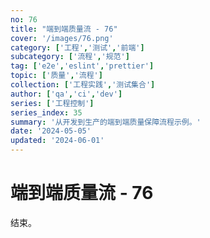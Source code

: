```yaml
---
no: 76
title: "端到端质量流 - 76"
cover: '/images/76.png'
category: ['工程','测试','前端']
subcategory: ['流程','规范']
tag: ['e2e','eslint','prettier']
topic: ['质量','流程']
collection: ['工程实践','测试集合']
author: ['qa','ci','dev']
series: ['工程控制']
series_index: 35
summary: '从开发到生产的端到端质量保障流程示例。'
date: '2024-05-05'
updated: '2024-06-01'
---
```


# 端到端质量流 - 76

结束。
